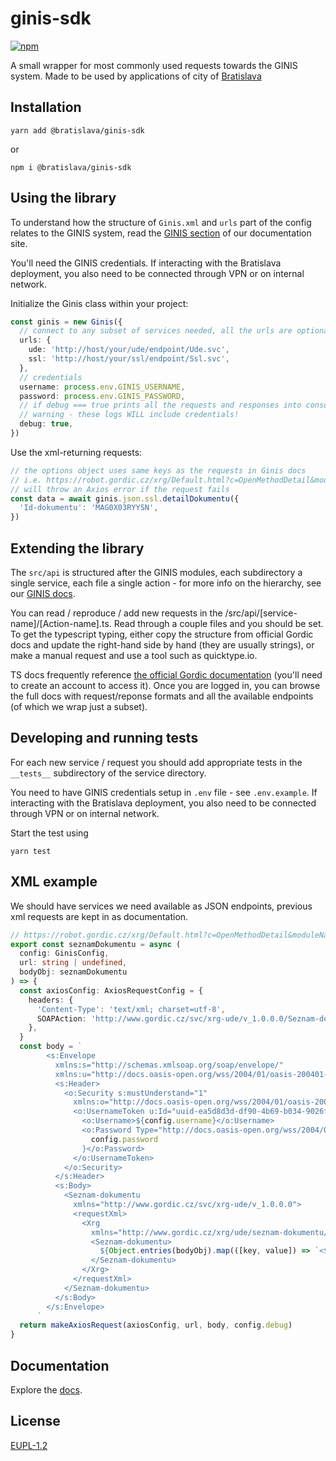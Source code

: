# ginis-sdk

[![npm](https://img.shields.io/npm/v/@bratislava/ginis-sdk)](https://www.npmjs.com/package/@bratislava/ginis-sdk)

A small wrapper for most commonly used requests towards the GINIS system. Made to be used by applications of city of [Bratislava](https://github.com/bratislava)

## Installation

`yarn add @bratislava/ginis-sdk`

or

`npm i @bratislava/ginis-sdk`

## Using the library

To understand how the structure of `Ginis.xml` and `urls` part of the config relates to the GINIS system, read the [GINIS section](https://bratislava.github.io/GINIS) of our documentation site.

You'll need the GINIS credentials. If interacting with the Bratislava deployment, you also need to be connected through VPN or on internal network.

Initialize the Ginis class within your project:

```ts
const ginis = new Ginis({
  // connect to any subset of services needed, all the urls are optional but requests to services missing urls will fail
  urls: {
    ude: 'http://host/your/ude/endpoint/Ude.svc',
    ssl: 'http://host/your/ssl/endpoint/Ssl.svc',
  },
  // credentials
  username: process.env.GINIS_USERNAME,
  password: process.env.GINIS_PASSWORD,
  // if debug === true prints all the requests and responses into console
  // warning - these logs WILL include credentials!
  debug: true,
})
```

Use the xml-returning requests:

```ts
// the options object uses same keys as the requests in Ginis docs
// i.e. https://robot.gordic.cz/xrg/Default.html?c=OpenMethodDetail&moduleName=UDE&version=390&methodName=seznam-dokumentu&type=request
// will throw an Axios error if the request fails
const data = await ginis.json.ssl.detailDokumentu({
  'Id-dokumentu': 'MAG0X03RYYSN',
})
```

## Extending the library

The `src/api` is structured after the GINIS modules, each subdirectory a single service, each file a single action - for more info on the hierarchy, see our [GINIS docs](https://bratislava.github.io/GINIS).

You can read / reproduce / add new requests in the /src/api/\[service-name\]/\[Action-name\].ts. Read through a couple files and you should be set. To get the typescript typing, either copy the structure from official Gordic docs and update the right-hand side by hand (they are usually strings), or make a manual request and use a tool such as quicktype.io.

TS docs frequently reference [the official Gordic documentation](https://robot.gordic.cz/xrg/Default.html) (you'll need to create an account to access it). Once you are logged in, you can browse the full docs with request/reponse formats and all the available endpoints (of which we wrap just a subset).

## Developing and running tests

For each new service / request you should add appropriate tests in the `__tests__` subdirectory of the service directory.

You need to have GINIS credentials setup in `.env` file - see `.env.example`. If interacting with the Bratislava deployment, you also need to be connected through VPN or on internal network.

Start the test using

`yarn test`

## XML example

We should have services we need available as JSON endpoints, previous xml requests are kept in as documentation.

```ts
// https://robot.gordic.cz/xrg/Default.html?c=OpenMethodDetail&moduleName=UDE&version=390&methodName=seznam-dokumentu&type=request
export const seznamDokumentu = async (
  config: GinisConfig,
  url: string | undefined,
  bodyObj: seznamDokumentu
) => {
  const axiosConfig: AxiosRequestConfig = {
    headers: {
      'Content-Type': 'text/xml; charset=utf-8',
      SOAPAction: 'http://www.gordic.cz/svc/xrg-ude/v_1.0.0.0/Seznam-dokumentu',
    },
  }
  const body = `
        <s:Envelope
          xmlns:s="http://schemas.xmlsoap.org/soap/envelope/"
          xmlns:u="http://docs.oasis-open.org/wss/2004/01/oasis-200401-wss-wssecurity-utility-1.0.xsd">
          <s:Header>
            <o:Security s:mustUnderstand="1"
              xmlns:o="http://docs.oasis-open.org/wss/2004/01/oasis-200401-wss-wssecurity-secext-1.0.xsd">
              <o:UsernameToken u:Id="uuid-ea5d8d3d-df90-4b69-b034-9026f34a3f21-1">
                <o:Username>${config.username}</o:Username>
                <o:Password Type="http://docs.oasis-open.org/wss/2004/01/oasis-200401-wss-username-token-profile-1.0#PasswordText">${
                  config.password
                }</o:Password>
              </o:UsernameToken>
            </o:Security>
          </s:Header>
          <s:Body>
            <Seznam-dokumentu
              xmlns="http://www.gordic.cz/svc/xrg-ude/v_1.0.0.0">
              <requestXml>
                <Xrg
                  xmlns="http://www.gordic.cz/xrg/ude/seznam-dokumentu/request/v_1.0.0.0">
                  <Seznam-dokumentu>
                    ${Object.entries(bodyObj).map(([key, value]) => `<${key}>${value}</${key}>`)}
                  </Seznam-dokumentu>
                </Xrg>
              </requestXml>
            </Seznam-dokumentu>
          </s:Body>
        </s:Envelope>
      `
  return makeAxiosRequest(axiosConfig, url, body, config.debug)
}
```

## Documentation

Explore the [docs](https://bratislava.github.io/json-schema-xsd-tools/).

## License

[EUPL-1.2](https://github.com/bratislava/json-schema-xsd-tools/blob/master/LICENSE.md)
